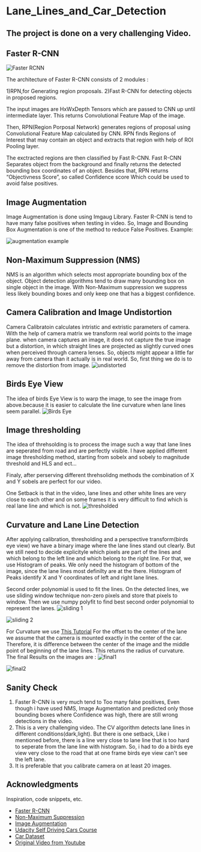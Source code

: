# Lane_Lines_and_Car_Detection
## The project is done on a very challenging Video.
## Faster R-CNN
![Faster RCNN](https://user-images.githubusercontent.com/82511782/146067210-19adab46-54dd-4e83-bb5b-de7daab5e700.png)

The architecture of Faster R-CNN consists of 2 modules : 

1)RPN,for Generating region proposals.
2)Fast R-CNN for detecting objects in proposed regions.

The input images are HxWxDepth Tensors which are passed to CNN up until intermediate layer. This returns Convolutional Feature Map of the image.

Then, RPN(Region Porposal Network) generates regions of proposal using Convolutional Feature Map calculated by CNN. RPN finds Regions of Interest that may contain an object and extracts that region with help of ROI Pooling layer.

The exctracted regions are then classified by Fast R-CNN. Fast R-CNN Separates object from the background and finally returns the detected bounding box  coordinates of an object.
Besides that, RPN returns “Objectivness Score”, so called Confidence score Which could be used to avoid false positives.

## Image Augmentation

Image Augmentation is done using Imgaug Library.  Faster R-CNN is tend to have many false positives when testing in video. So, Image and Bounding Box Augmentation is one of the method to reduce False Positives. Example:

![augmentation example](https://user-images.githubusercontent.com/82511782/146067347-95784886-26bd-4b22-a1c3-38e630431336.png)

## Non-Maximum Suppression (NMS)

NMS is an algorithm which selects most appropriate bounding box of the object. Object detection algorithms tend to draw many bounding box on single object in the image. With Non-Maximum suppression we suppress less likely bounding boxes and only keep one that has a biggest confidence.


## Camera Calibration and Image Undistortion

Camera Calibratoin calculates  intristic and extristic parameters of camera. With the help of camera matrix we transform real world points to the image plane. 
when camera captures an image, it does not capture the true image but a distortion, in which straight lines are projected as slightly curved ones when perceived through camera lenses. So, objects might appear a little far away from camera than it actually is in real world. So, first thing we do is to remove the distortion from image.
![undistorted](https://user-images.githubusercontent.com/82511782/146067518-7617d989-1901-4efb-ad9e-ef10b024359b.png)

## Birds Eye View 

The idea of birds Eye View is to warp the image, to see the image from above.because it is easier to calculate the line curvature when lane lines seem parallel.
![Birds Eye ](https://user-images.githubusercontent.com/82511782/146067613-8fcfb363-dbb5-440f-b193-a16a3ccf98c2.png)

## Image thresholding

The idea of threhsolding is to process the image such a way that lane lines are seperated from road and are perfectly visible. I have applied different image thresholding method, starting from sobelx and sobely to magnitude threshold and HLS and ect… 

Finaly, after perserving different threhsolidng methods the combination of X and Y sobels are perfect for our video.

One Setback is that in the video, lane lines and other white lines are very close to each other and on some frames it is very difficult to find which is real lane line and which is not. 
![thresholded](https://user-images.githubusercontent.com/82511782/146067746-4337dd64-0507-43f7-ac8c-52c07f9274fc.png)

## Curvature and Lane Line Detection

After applying calibration, thresholding and a perspective transform(birds eye view) we have a binary image where the lane lines stand out clearly. But we still need to decide explicityle which pixels are part of the lines and which belong to the left line and which belong to the right line.
For that, we use Histogram of peaks. We only need the histogram of bottom of the image, since the lane lines most definilty are at the there. Histogram of Peaks identify X and Y coordinates of left and right lane lines.

Second order polynomial is used to fit the lines. On the detected lines, we use sliding window technique non-zero pixels and store that pixels to window. Then we use numpy polyfit to find best second order polynomial to represent the lanes.
![sliding 1 ](https://user-images.githubusercontent.com/82511782/146067869-944caf26-ea4a-4e56-a76e-c2b9fb46a1bb.png)

![sliding 2](https://user-images.githubusercontent.com/82511782/146067884-bc53e777-71a7-4227-91c6-8e9e959e0484.png)

For Curvature we use [This Tutorial](http://www.intmath.com/applications-differentiation/8-radius-curvature.php)
For the offset to the center of the lane we assume that the camera is mounted exactly in the center of the car. Therefore, it is difference between the center of the image and the middle point of beginning of the lane lines. This returns the radius of curvature. 
The final Results on the images are : 
![final1](https://user-images.githubusercontent.com/82511782/146068084-09a724ea-2bb1-4cf3-8cad-e9375f05a96f.png)

![final2](https://user-images.githubusercontent.com/82511782/146068101-704e72ec-e6f6-44dd-9dbe-c9a4abeae4f3.png)


## Sanity Check
1) Faster R-CNN is very much tend to Too many false positives, Even though i have used NMS, Image Augmentation and predicted only those bounding boxes where Confidence was high, there are still wrong detections in the video.
2) This is a very challenging video. The CV algorithm detects lane lines in different conditions(dark,light). But there is one setback, Like i mentioned before, there is a line very close to lane line that is too hard to seperate from the lane line with histogram. So, i had to do a birds eye view very close to the road that at one frame birds eye view can't see the left lane.  
3) It is preferable that you calibrate camera on at least 20 images.


## Acknowledgments

Inspiration, code snippets, etc.
* [Faster R-CNN](https://arxiv.org/abs/1506.01497)
* [Non-Maximum Suppression](https://towardsdatascience.com/non-maximum-suppression-nms-93ce178e177c)
* [Image Augmentation](https://github.com/aleju/imgaug)
* [Udacity Self Driving Cars Course](https://www.udacity.com/course/intro-to-self-driving-cars--nd113)
* [Car Dataset](https://www.kaggle.com/sshikamaru/car-object-detection)
* [Original Video from Youtube](https://www.youtube.com/watch?v=B8Yyf6WKgaM)
